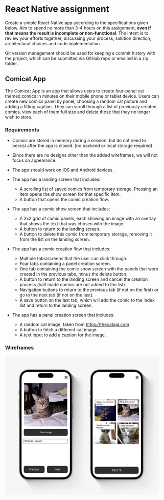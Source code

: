 # React Native assignment

Create a simple React Native app according to the specifications given below. Aim to spend no more than 3-4 hours on this assignment, **even if that means the result is incomplete or non-functional**. The intent is to review your efforts together, discussing your process, solution direction, architectural choices and code implementation.

Git version management should be used for keeping a commit history with the project, which can be submitted via GitHub repo or emailed in a zip folder.

## Comicat App

The Comicat App is an app that allows users to create four-panel cat themed comics in minutes on their mobile phone or tablet device. Users can create new comics panel by panel, choosing a random cat picture and adding a fitting caption. They can scroll through a list of previously created comics, view each of them full size and delete those that they no longer wish to store.

### Requirements

- Comics are stored in memory during a session, but do not need to persist after the app is closed. (no backend or local storage required). 
- Since there are no designs other than the added wireframes, we will not focus on appearance. 
- The app should work on iOS and Android devices.

- The app has a landing screen that includes:
	- A scrolling list of saved comics from temporary storage. Pressing an item opens the show screen for that specific item.
	- A button that opens the comic creation flow. 

- The app has a comic show screen that includes:
	- A 2x2 grid of comic panels, each showing an image with an overlay that shows the text that was chosen with the image.
	- A button to return to the landing screen.
	- A button to delete this comic from temporary storage, removing it from the list on the landing screen.

- The app has a comic creation flow that includes:
	- Multiple tabs/screens that the user can click through.
	- Four tabs containing a panel creation screen.
	- One tab containing the comic show screen with the panels that were created in the previous tabs, minus the delete button.
	- A button to return to the landing screen and cancel the creation process (half made comics are not added to the list).
	- Navigation buttons to return to the previous tab (if not on the first) or go to the next tab (if not on the last).
	- A save button on the last tab, which will add the comic to the index list and return to the landing screen.

- The app has a panel creation screen that includes:
	- A random cat image, taken from https://thecatapi.com
	- A button to fetch a different cat image.
	- A text input to add a caption for the image.

### Wireframes

![wireframes](./wireframes.jpg)
